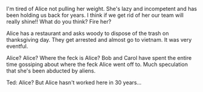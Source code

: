 
I'm tired of Alice not pulling her weight. She's lazy and incompetent and has been holding us back for years. I think if we get rid of her our team will really shine!! What do you think? Fire her? 

Alice has a restaurant and asks woody to dispose of the trash on thanksgiving day. They get arrested and almost go to vietnam. It was very eventful.

Alice? Alice? Where the feck is Alice?  Bob and Carol have spent the entire time gossiping about where the feck Alice went off to. Much speculation that she's been abducted by aliens.

Ted: Alice? But Alice hasn't worked here in 30 years...
